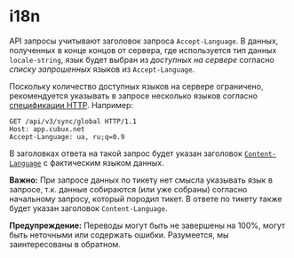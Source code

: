 i18n
====

API запросы учитывают заголовок запроса `Accept-Language`. В данных,
полученных в конце концов от сервера, где используется тип данных
`locale-string`, язык будет выбран из _доступных на сервере_ согласно
_списку запрошенных_ языков из `Accept-Language`.

Поскольку количество доступных языков на сервере ограничено,
рекомендуется указывать в запросе несколько языков согласно
[спецификации HTTP][http-accept-language]. Например:

```
GET /api/v3/sync/global HTTP/1.1
Host: app.cubux.net
Accept-Language: ua, ru;q=0.9
```

В заголовках ответа на такой запрос будет указан заголовок
[`Content-Language`][http-content-language] с фактическим языком данных.

**Важно:** При запросе данных по тикету нет смысла указывать язык в 
запросе, т.к. данные собираются (или уже собраны) согласно начальному
запросу, который породил тикет. В ответе по тикету также будет указан
заголовок `Content-Language`.


**Предупреждение:** Переводы могут быть не завершены на 100%, могут быть
неточными или содержать ошибки. Разумеется, мы заинтересованы в
обратном.


[http-accept-language]: https://tools.ietf.org/html/rfc7231#section-5.3.5 "RFC 7231: HTTP/1.1 - Accept-Language"
[http-content-language]: https://tools.ietf.org/html/rfc7231#section-3.1.3.2 "RFC 7231: HTTP/1.1 - Content-Language"
